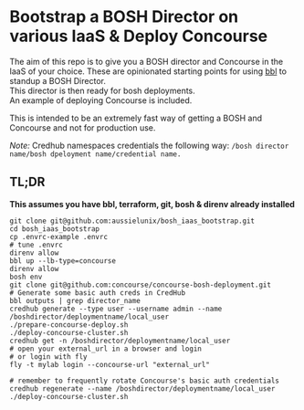 # Bootstrap a BOSH Director on various IaaS & Deploy Concourse

The aim of this repo is to give you a BOSH director and Concourse in the IaaS of your choice.
These are opinionated starting points for using [bbl](https://github.com/cloudfoundry/bosh-bootloader/) to standup a BOSH Director.  
This director is then ready for bosh deployments.   
An example of deploying Concourse is included.  

This is intended to be an extremely fast way of getting a BOSH and Concourse and not for production use.

*Note:* Credhub namespaces credentials the following way: `/bosh director name/bosh dpeloyment name/credential name.`

## TL;DR

**This assumes you have bbl, terraform, git, bosh & direnv already installed**

```
git clone git@github.com:aussielunix/bosh_iaas_bootstrap.git
cd bosh_iaas_bootstrap
cp .envrc-example .envrc
# tune .envrc
direnv allow
bbl up --lb-type=concourse
direnv allow
bosh env
git clone git@github.com:concourse/concourse-bosh-deployment.git
# Generate some basic auth creds in CredHub
bbl outputs | grep director_name
credhub generate --type user --username admin --name /boshdirector/deploymentname/local_user
./prepare-concourse-deploy.sh
./deploy-concourse-cluster.sh
credhub get -n /boshdirector/deploymentname/local_user
# open your external_url in a browser and login
# or login with fly
fly -t mylab login --concourse-url "external_url"

# remember to frequently rotate Concourse's basic auth credentials
credhub regenerate --name /boshdirector/deploymentname/local_user
./deploy-concourse-cluster.sh
```

